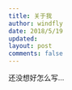 ```yaml
---
title: 关于我
author: windfly
date: 2018/5/19
updated:
layout: post
comments: false
---
```


还没想好怎么写...